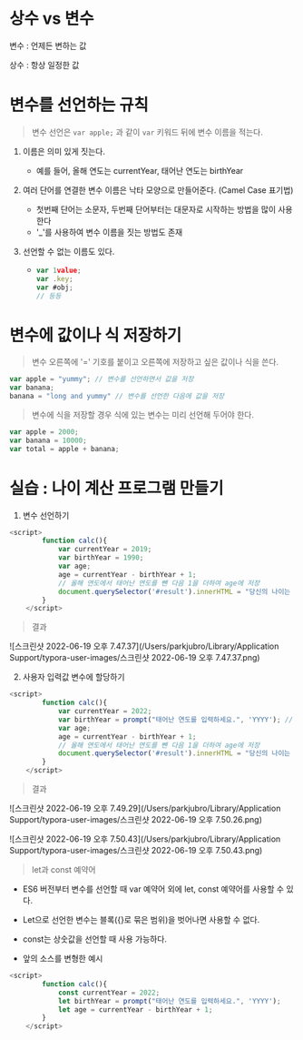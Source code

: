 # 상수 vs 변수

변수 : 언제든 변하는 값

상수 : 항상 일정한 값



# 변수를 선언하는 규칙

> 변수 선언은 `var apple;` 과 같이 `var` 키워드 뒤에 변수 이름을 적는다.

1. 이름은 의미 있게 짓는다.
   - 예를 들어, 올해  연도는 currentYear, 태어난 연도는 birthYear

2. 여러 단어를 연결한 변수 이름은 낙타 모양으로 만들어준다. (Camel Case 표기법)

   - 첫번째 단어는 소문자, 두번째 단어부터는 대문자로 시작하는 방법을 많이 사용한다
   - '_'를 사용하여 변수 이름을 짓는 방법도 존재

3. 선언할 수 없는 이름도 있다.

   - ```javascript
     var 1value;
     var .key;
     var #obj;
     // 등등
     ```



# 변수에 값이나 식 저장하기

> 변수 오른쪽에 '=' 기호를 붙이고 오른쪽에 저장하고 싶은 값이나 식을 쓴다.

``` javascript
var apple = "yummy"; // 변수를 선언하면서 값을 저장
var banana;
banana = "long and yummy" // 변수를 선언한 다음에 값을 저장
```

> 변수에 식을 저장할 경우 식에 있는 변수는 미리 선언해 두어야 한다.

```javascript
var apple = 2000;
var banana = 10000;
var total = apple + banana;
```



# 실습 : 나이 계산 프로그램 만들기

1. 변수 선언하기

```javascript
<script>
		function calc(){
			var currentYear = 2019;
			var birthYear = 1990;
			var age;
			age = currentYear - birthYear + 1;
			// 올해 연도에서 태어난 연도를 뺀 다음 1을 더하여 age에 저장
			document.querySelector('#result').innerHTML = "당신의 나이는 " + age + "세입니다."
		}
	</script>
```

> 결과

![스크린샷 2022-06-19 오후 7.47.37](/Users/parkjubro/Library/Application Support/typora-user-images/스크린샷 2022-06-19 오후 7.47.37.png)

2. 사용자 입력값 변수에 할당하기

```javascript
<script>
		function calc(){
			var currentYear = 2022;
			var birthYear = prompt("태어난 연도를 입력하세요.", 'YYYY'); // 프롬프트 창에 태어난 연도를 입력하게 함.
			var age;
			age = currentYear - birthYear + 1;
			// 올해 연도에서 태어난 연도를 뺀 다음 1을 더하여 age에 저장
			document.querySelector('#result').innerHTML = "당신의 나이는 " + age + "세입니다."
		}
	</script>
```

> 결과

![스크린샷 2022-06-19 오후 7.49.29](/Users/parkjubro/Library/Application Support/typora-user-images/스크린샷 2022-06-19 오후 7.50.26.png)

![스크린샷 2022-06-19 오후 7.50.43](/Users/parkjubro/Library/Application Support/typora-user-images/스크린샷 2022-06-19 오후 7.50.43.png)

> let과 const 예약어

- ES6 버전부터 변수를 선언할 때 var 예약어 외에 let, const 예약어를 사용할 수 있다.

- Let으로 선언한 변수는 블록({}로 묶은 범위)을 벗어나면 사용할 수 없다.

- const는 상숫값을 선언할 때 사용 가능하다.

- 앞의 소스를 변형한 예시

```javascript
<script>
		function calc(){
			const currentYear = 2022;
			let birthYear = prompt("태어난 연도를 입력하세요.", 'YYYY');
			let age = currentYear - birthYear + 1;
		}
	</script>
```

